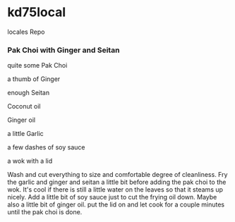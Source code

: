 # kd75local
locales Repo 



### Pak Choi with Ginger and Seitan

quite some Pak Choi

a thumb of Ginger

enough Seitan

Coconut oil

Ginger oil

a little Garlic

a few dashes of soy sauce

a wok with a lid

Wash and cut everything to size and comfortable degree of cleanliness.
Fry the garlic and ginger and seitan a little bit before adding the pak choi to the wok. It's cool if there is still a little water on the leaves so that it steams up nicely. Add a little bit of soy sauce just to cut the frying oil down. Maybe also a little bit of ginger oil.
put the lid on and let cook for a couple minutes until the pak choi is done.
